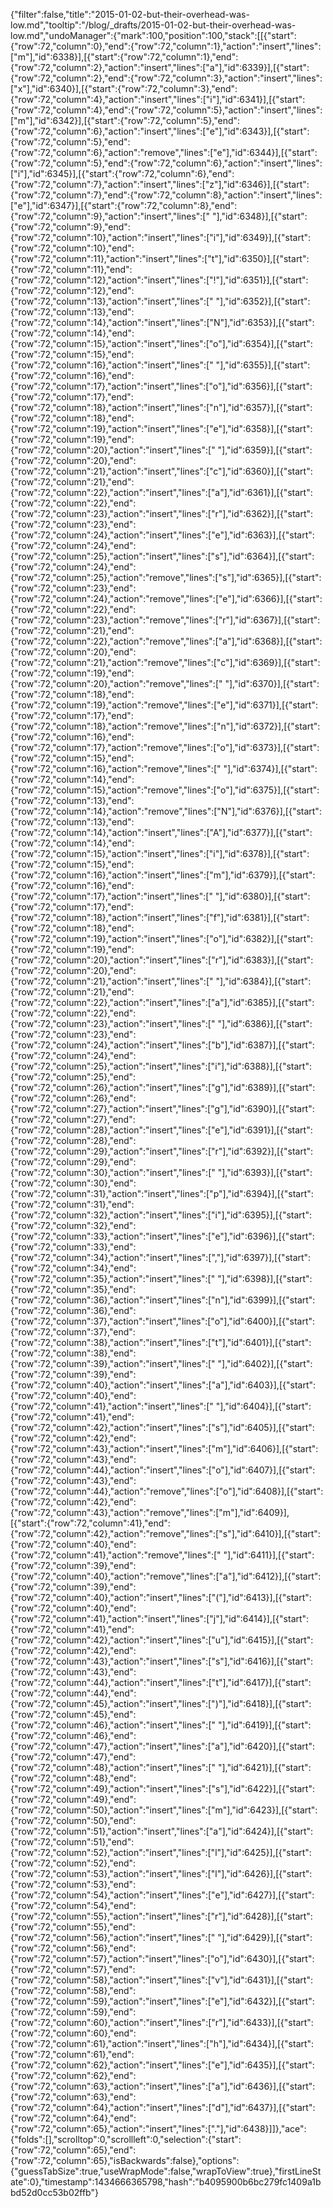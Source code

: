 {"filter":false,"title":"2015-01-02-but-their-overhead-was-low.md","tooltip":"/blog/_drafts/2015-01-02-but-their-overhead-was-low.md","undoManager":{"mark":100,"position":100,"stack":[[{"start":{"row":72,"column":0},"end":{"row":72,"column":1},"action":"insert","lines":["m"],"id":6338}],[{"start":{"row":72,"column":1},"end":{"row":72,"column":2},"action":"insert","lines":["a"],"id":6339}],[{"start":{"row":72,"column":2},"end":{"row":72,"column":3},"action":"insert","lines":["x"],"id":6340}],[{"start":{"row":72,"column":3},"end":{"row":72,"column":4},"action":"insert","lines":["i"],"id":6341}],[{"start":{"row":72,"column":4},"end":{"row":72,"column":5},"action":"insert","lines":["m"],"id":6342}],[{"start":{"row":72,"column":5},"end":{"row":72,"column":6},"action":"insert","lines":["e"],"id":6343}],[{"start":{"row":72,"column":5},"end":{"row":72,"column":6},"action":"remove","lines":["e"],"id":6344}],[{"start":{"row":72,"column":5},"end":{"row":72,"column":6},"action":"insert","lines":["i"],"id":6345}],[{"start":{"row":72,"column":6},"end":{"row":72,"column":7},"action":"insert","lines":["z"],"id":6346}],[{"start":{"row":72,"column":7},"end":{"row":72,"column":8},"action":"insert","lines":["e"],"id":6347}],[{"start":{"row":72,"column":8},"end":{"row":72,"column":9},"action":"insert","lines":[" "],"id":6348}],[{"start":{"row":72,"column":9},"end":{"row":72,"column":10},"action":"insert","lines":["i"],"id":6349}],[{"start":{"row":72,"column":10},"end":{"row":72,"column":11},"action":"insert","lines":["t"],"id":6350}],[{"start":{"row":72,"column":11},"end":{"row":72,"column":12},"action":"insert","lines":["!"],"id":6351}],[{"start":{"row":72,"column":12},"end":{"row":72,"column":13},"action":"insert","lines":[" "],"id":6352}],[{"start":{"row":72,"column":13},"end":{"row":72,"column":14},"action":"insert","lines":["N"],"id":6353}],[{"start":{"row":72,"column":14},"end":{"row":72,"column":15},"action":"insert","lines":["o"],"id":6354}],[{"start":{"row":72,"column":15},"end":{"row":72,"column":16},"action":"insert","lines":[" "],"id":6355}],[{"start":{"row":72,"column":16},"end":{"row":72,"column":17},"action":"insert","lines":["o"],"id":6356}],[{"start":{"row":72,"column":17},"end":{"row":72,"column":18},"action":"insert","lines":["n"],"id":6357}],[{"start":{"row":72,"column":18},"end":{"row":72,"column":19},"action":"insert","lines":["e"],"id":6358}],[{"start":{"row":72,"column":19},"end":{"row":72,"column":20},"action":"insert","lines":[" "],"id":6359}],[{"start":{"row":72,"column":20},"end":{"row":72,"column":21},"action":"insert","lines":["c"],"id":6360}],[{"start":{"row":72,"column":21},"end":{"row":72,"column":22},"action":"insert","lines":["a"],"id":6361}],[{"start":{"row":72,"column":22},"end":{"row":72,"column":23},"action":"insert","lines":["r"],"id":6362}],[{"start":{"row":72,"column":23},"end":{"row":72,"column":24},"action":"insert","lines":["e"],"id":6363}],[{"start":{"row":72,"column":24},"end":{"row":72,"column":25},"action":"insert","lines":["s"],"id":6364}],[{"start":{"row":72,"column":24},"end":{"row":72,"column":25},"action":"remove","lines":["s"],"id":6365}],[{"start":{"row":72,"column":23},"end":{"row":72,"column":24},"action":"remove","lines":["e"],"id":6366}],[{"start":{"row":72,"column":22},"end":{"row":72,"column":23},"action":"remove","lines":["r"],"id":6367}],[{"start":{"row":72,"column":21},"end":{"row":72,"column":22},"action":"remove","lines":["a"],"id":6368}],[{"start":{"row":72,"column":20},"end":{"row":72,"column":21},"action":"remove","lines":["c"],"id":6369}],[{"start":{"row":72,"column":19},"end":{"row":72,"column":20},"action":"remove","lines":[" "],"id":6370}],[{"start":{"row":72,"column":18},"end":{"row":72,"column":19},"action":"remove","lines":["e"],"id":6371}],[{"start":{"row":72,"column":17},"end":{"row":72,"column":18},"action":"remove","lines":["n"],"id":6372}],[{"start":{"row":72,"column":16},"end":{"row":72,"column":17},"action":"remove","lines":["o"],"id":6373}],[{"start":{"row":72,"column":15},"end":{"row":72,"column":16},"action":"remove","lines":[" "],"id":6374}],[{"start":{"row":72,"column":14},"end":{"row":72,"column":15},"action":"remove","lines":["o"],"id":6375}],[{"start":{"row":72,"column":13},"end":{"row":72,"column":14},"action":"remove","lines":["N"],"id":6376}],[{"start":{"row":72,"column":13},"end":{"row":72,"column":14},"action":"insert","lines":["A"],"id":6377}],[{"start":{"row":72,"column":14},"end":{"row":72,"column":15},"action":"insert","lines":["i"],"id":6378}],[{"start":{"row":72,"column":15},"end":{"row":72,"column":16},"action":"insert","lines":["m"],"id":6379}],[{"start":{"row":72,"column":16},"end":{"row":72,"column":17},"action":"insert","lines":[" "],"id":6380}],[{"start":{"row":72,"column":17},"end":{"row":72,"column":18},"action":"insert","lines":["f"],"id":6381}],[{"start":{"row":72,"column":18},"end":{"row":72,"column":19},"action":"insert","lines":["o"],"id":6382}],[{"start":{"row":72,"column":19},"end":{"row":72,"column":20},"action":"insert","lines":["r"],"id":6383}],[{"start":{"row":72,"column":20},"end":{"row":72,"column":21},"action":"insert","lines":[" "],"id":6384}],[{"start":{"row":72,"column":21},"end":{"row":72,"column":22},"action":"insert","lines":["a"],"id":6385}],[{"start":{"row":72,"column":22},"end":{"row":72,"column":23},"action":"insert","lines":[" "],"id":6386}],[{"start":{"row":72,"column":23},"end":{"row":72,"column":24},"action":"insert","lines":["b"],"id":6387}],[{"start":{"row":72,"column":24},"end":{"row":72,"column":25},"action":"insert","lines":["i"],"id":6388}],[{"start":{"row":72,"column":25},"end":{"row":72,"column":26},"action":"insert","lines":["g"],"id":6389}],[{"start":{"row":72,"column":26},"end":{"row":72,"column":27},"action":"insert","lines":["g"],"id":6390}],[{"start":{"row":72,"column":27},"end":{"row":72,"column":28},"action":"insert","lines":["e"],"id":6391}],[{"start":{"row":72,"column":28},"end":{"row":72,"column":29},"action":"insert","lines":["r"],"id":6392}],[{"start":{"row":72,"column":29},"end":{"row":72,"column":30},"action":"insert","lines":[" "],"id":6393}],[{"start":{"row":72,"column":30},"end":{"row":72,"column":31},"action":"insert","lines":["p"],"id":6394}],[{"start":{"row":72,"column":31},"end":{"row":72,"column":32},"action":"insert","lines":["i"],"id":6395}],[{"start":{"row":72,"column":32},"end":{"row":72,"column":33},"action":"insert","lines":["e"],"id":6396}],[{"start":{"row":72,"column":33},"end":{"row":72,"column":34},"action":"insert","lines":[","],"id":6397}],[{"start":{"row":72,"column":34},"end":{"row":72,"column":35},"action":"insert","lines":[" "],"id":6398}],[{"start":{"row":72,"column":35},"end":{"row":72,"column":36},"action":"insert","lines":["n"],"id":6399}],[{"start":{"row":72,"column":36},"end":{"row":72,"column":37},"action":"insert","lines":["o"],"id":6400}],[{"start":{"row":72,"column":37},"end":{"row":72,"column":38},"action":"insert","lines":["t"],"id":6401}],[{"start":{"row":72,"column":38},"end":{"row":72,"column":39},"action":"insert","lines":[" "],"id":6402}],[{"start":{"row":72,"column":39},"end":{"row":72,"column":40},"action":"insert","lines":["a"],"id":6403}],[{"start":{"row":72,"column":40},"end":{"row":72,"column":41},"action":"insert","lines":[" "],"id":6404}],[{"start":{"row":72,"column":41},"end":{"row":72,"column":42},"action":"insert","lines":["s"],"id":6405}],[{"start":{"row":72,"column":42},"end":{"row":72,"column":43},"action":"insert","lines":["m"],"id":6406}],[{"start":{"row":72,"column":43},"end":{"row":72,"column":44},"action":"insert","lines":["o"],"id":6407}],[{"start":{"row":72,"column":43},"end":{"row":72,"column":44},"action":"remove","lines":["o"],"id":6408}],[{"start":{"row":72,"column":42},"end":{"row":72,"column":43},"action":"remove","lines":["m"],"id":6409}],[{"start":{"row":72,"column":41},"end":{"row":72,"column":42},"action":"remove","lines":["s"],"id":6410}],[{"start":{"row":72,"column":40},"end":{"row":72,"column":41},"action":"remove","lines":[" "],"id":6411}],[{"start":{"row":72,"column":39},"end":{"row":72,"column":40},"action":"remove","lines":["a"],"id":6412}],[{"start":{"row":72,"column":39},"end":{"row":72,"column":40},"action":"insert","lines":["("],"id":6413}],[{"start":{"row":72,"column":40},"end":{"row":72,"column":41},"action":"insert","lines":["j"],"id":6414}],[{"start":{"row":72,"column":41},"end":{"row":72,"column":42},"action":"insert","lines":["u"],"id":6415}],[{"start":{"row":72,"column":42},"end":{"row":72,"column":43},"action":"insert","lines":["s"],"id":6416}],[{"start":{"row":72,"column":43},"end":{"row":72,"column":44},"action":"insert","lines":["t"],"id":6417}],[{"start":{"row":72,"column":44},"end":{"row":72,"column":45},"action":"insert","lines":[")"],"id":6418}],[{"start":{"row":72,"column":45},"end":{"row":72,"column":46},"action":"insert","lines":[" "],"id":6419}],[{"start":{"row":72,"column":46},"end":{"row":72,"column":47},"action":"insert","lines":["a"],"id":6420}],[{"start":{"row":72,"column":47},"end":{"row":72,"column":48},"action":"insert","lines":[" "],"id":6421}],[{"start":{"row":72,"column":48},"end":{"row":72,"column":49},"action":"insert","lines":["s"],"id":6422}],[{"start":{"row":72,"column":49},"end":{"row":72,"column":50},"action":"insert","lines":["m"],"id":6423}],[{"start":{"row":72,"column":50},"end":{"row":72,"column":51},"action":"insert","lines":["a"],"id":6424}],[{"start":{"row":72,"column":51},"end":{"row":72,"column":52},"action":"insert","lines":["l"],"id":6425}],[{"start":{"row":72,"column":52},"end":{"row":72,"column":53},"action":"insert","lines":["l"],"id":6426}],[{"start":{"row":72,"column":53},"end":{"row":72,"column":54},"action":"insert","lines":["e"],"id":6427}],[{"start":{"row":72,"column":54},"end":{"row":72,"column":55},"action":"insert","lines":["r"],"id":6428}],[{"start":{"row":72,"column":55},"end":{"row":72,"column":56},"action":"insert","lines":[" "],"id":6429}],[{"start":{"row":72,"column":56},"end":{"row":72,"column":57},"action":"insert","lines":["o"],"id":6430}],[{"start":{"row":72,"column":57},"end":{"row":72,"column":58},"action":"insert","lines":["v"],"id":6431}],[{"start":{"row":72,"column":58},"end":{"row":72,"column":59},"action":"insert","lines":["e"],"id":6432}],[{"start":{"row":72,"column":59},"end":{"row":72,"column":60},"action":"insert","lines":["r"],"id":6433}],[{"start":{"row":72,"column":60},"end":{"row":72,"column":61},"action":"insert","lines":["h"],"id":6434}],[{"start":{"row":72,"column":61},"end":{"row":72,"column":62},"action":"insert","lines":["e"],"id":6435}],[{"start":{"row":72,"column":62},"end":{"row":72,"column":63},"action":"insert","lines":["a"],"id":6436}],[{"start":{"row":72,"column":63},"end":{"row":72,"column":64},"action":"insert","lines":["d"],"id":6437}],[{"start":{"row":72,"column":64},"end":{"row":72,"column":65},"action":"insert","lines":["."],"id":6438}]]},"ace":{"folds":[],"scrolltop":0,"scrollleft":0,"selection":{"start":{"row":72,"column":65},"end":{"row":72,"column":65},"isBackwards":false},"options":{"guessTabSize":true,"useWrapMode":false,"wrapToView":true},"firstLineState":0},"timestamp":1434666365798,"hash":"b4095900b6bc279fc1409a1bbd52d0cc53b02ffb"}